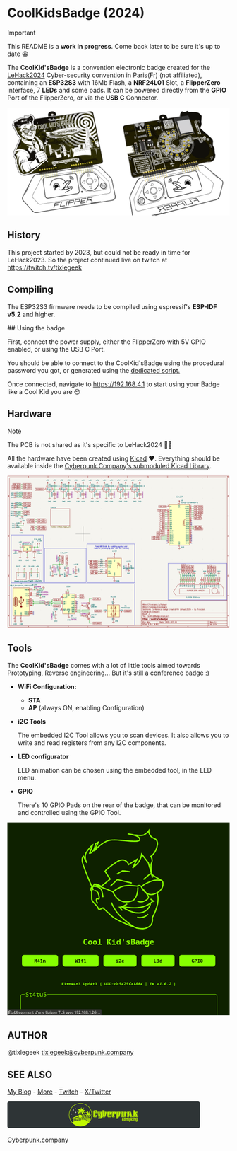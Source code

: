 # CoolKidsBadge (2024)

> [!IMPORTANT]
>
> This README is a **work in progress**. Come back later to be sure it's up to date 😀

The **CoolKid'sBadge** is a convention electronic badge created for the [LeHack2024](https://lehack.org/fr/) Cyber-security convention in Paris(Fr) (not affiliated), containing an **ESP32S3** with 16Mb Flash, a **NRF24L01** Slot, a **FlipperZero** interface, 7 **LEDs** and some pads. It can be powered directly from the **GPIO** Port of the FlipperZero, or via the **USB C** Connector.

![CKB00](./assets/CKB00.png)

## History

This project started by 2023, but could not be ready in time for LeHack2023. So the project continued live on twitch at https://twitch.tv/tixlegeek

## Compiling

The ESP32S3 firmware needs to be compiled using espressif's **ESP-IDF v5.2** and higher.

 ## Using the badge

First, connect the power supply, either the FlipperZero with 5V GPIO enabled, or using the USB C Port.

You should be able to connect to the CoolKid'sBadge using the procedural password you got, or generated using the [dedicated script.](https://github.com/tixlegeek/CoolKidsBadge-2024/tree/main/fw/scripts/wifiPassword)

Once connected, navigate to https://192.168.4.1 to start using your Badge like a Cool Kid you are 😎

## Hardware

> [!NOTE]
>
> The PCB is not shared as it's specific to LeHack2024 🏴‍☠️

All the hardware have been created using [Kicad](https://github.com/KiCad) ❤️. Everything should be available inside the [Cyberpunk.Company's submoduled Kicad Library](https://github.com/Cyberpunk-company/CBRPNKCIE-Kicad-lib).

![schematics](./assets/schematics.png)

## Tools

The **CoolKid'sBadge** comes with a lot of little tools aimed towards Prototyping, Reverse engineering... But it's still a conference badge :)

- **WiFi Configuration:**

  - **STA**
  - **AP** (always ON, enabling Configuration)

- **i2C Tools**

  The embedded I2C Tool allows you to scan devices. It also allows you to write and read registers from any I2C components.

- **LED configurator**

  LED animation can be chosen using the embedded tool, in the LED menu.

- **GPIO**

  There's 10 GPIO Pads on the rear of the badge, that can be monitored and controlled using the GPIO Tool.

![webui01](./assets/webui01.gif)

## AUTHOR

@tixlegeek [tixlegeek@cyberpunk.company](mailto:tixlegeek@cyberpunk.company)

## SEE ALSO

[My Blog](https://tixlegeek.io) - [More](https://tixlegeek.io/splash) - [Twitch](https://twitch.tv/tixlegeek) - [X/Twitter](https://x.com/tixlegeek)

![LOGO_STACKED](./assets/LOGO_STACKED.svg)

[Cyberpunk.company](https://cyberpunk.company)